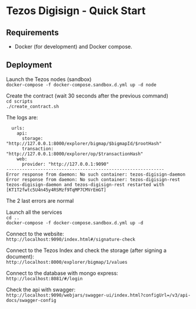 # Tezos Digisign - Quick Start

## Requirements

* Docker (for development) and Docker compose.

## Deployment

Launch the Tezos nodes (sandbox)  
`docker-compose -f docker-compose.sandbox.d.yml up -d node`
  
Create the contract (wait 30 seconds after the previous command)  
`cd scripts`  
`./create_contract.sh`
  
The logs are:  
```
  urls:
    api:
      storage: "http://127.0.0.1:8000/explorer/bigmap/$bigmapId/$rootHash"
      transaction: "http://127.0.0.1:8000/explorer/op/$transactionHash"
    web:
      provider: "http://127.0.0.1:9090"
------------------------------------------------------------
Error response from daemon: No such container: tezos-digisign-daemon
Error response from daemon: No such container: tezos-digisign-rest
tezos-digisign-daemon and tezos-digisign-rest restarted with [KT1T2fwtc5U4n45y4RSMzf9TqMP7CMVrEmGT]
```  
The 2 last errors are normal  
  
Launch all the services  
`cd ..`  
`docker-compose -f docker-compose.sandbox.d.yml up -d`  
  
Connect to the website:  
`http://localhost:9090/index.html#/signature-check`
  
Connect to the Tezos Index and check the storage (after signing a document):  
`http://localhost:8000/explorer/bigmap/1/values`
  
Connect to the database with mongo express:  
`http://localhost:8081/#/login`
  
Check the api with swagger:  
`http://localhost:9090/webjars/swagger-ui/index.html?configUrl=/v3/api-docs/swagger-config`



